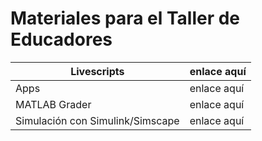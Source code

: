 # Materiales para el Taller de Educadores

| Livescripts                      | enlace aquí |
|----------------------------------|-------------|
| Apps                             | enlace aquí |
| MATLAB Grader                    | enlace aquí |
| Simulación con Simulink/Simscape | enlace aquí |
